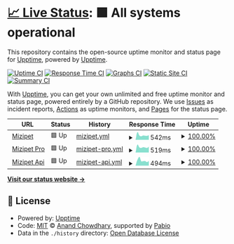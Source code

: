 # [📈 Live Status](https://upptime.github.io/upptime): <!--live status--> **🟩 All systems operational**

This repository contains the open-source uptime monitor and status page for [Upptime](https://upptime.js.org), powered by [Upptime](https://github.com/upptime/upptime).

[![Uptime CI](https://github.com/mizipets/upptime/workflows/Uptime%20CI/badge.svg)](https://github.com/mizipets/upptime/actions?query=workflow%3A%22Uptime+CI%22)
[![Response Time CI](https://github.com/mizipets/upptime/workflows/Response%20Time%20CI/badge.svg)](https://github.com/mizipets/upptime/actions?query=workflow%3A%22Response+Time+CI%22)
[![Graphs CI](https://github.com/mizipets/upptime/workflows/Graphs%20CI/badge.svg)](https://github.com/mizipets/upptime/actions?query=workflow%3A%22Graphs+CI%22)
[![Static Site CI](https://github.com/mizipets/upptime/workflows/Static%20Site%20CI/badge.svg)](https://github.com/mizipets/upptime/actions?query=workflow%3A%22Static+Site+CI%22)
[![Summary CI](https://github.com/mizipets/upptime/workflows/Summary%20CI/badge.svg)](https://github.com/mizipets/upptime/actions?query=workflow%3A%22Summary+CI%22)

With [Upptime](https://upptime.js.org), you can get your own unlimited and free uptime monitor and status page, powered entirely by a GitHub repository. We use [Issues](https://github.com/upptime/upptime/issues) as incident reports, [Actions](https://github.com/mizipets/upptime/actions) as uptime monitors, and [Pages](https://upptime.github.io/upptime) for the status page.

<!--start: status pages-->
<!-- This summary is generated by Upptime (https://github.com/upptime/upptime) -->
<!-- Do not edit this manually, your changes will be overwritten -->
<!-- prettier-ignore -->
| URL | Status | History | Response Time | Uptime |
| --- | ------ | ------- | ------------- | ------ |
| <img alt="" src="https://icons.duckduckgo.com/ip3/mizipet.com.ico" height="13"> [Mizipet](https://mizipet.com) | 🟩 Up | [mizipet.yml](https://github.com/mizipets/uptime/commits/HEAD/history/mizipet.yml) | <details><summary><img alt="Response time graph" src="./graphs/mizipet/response-time-week.png" height="20"> 542ms</summary><br><a href="https://mizipets.github.io/uptime/history/mizipet"><img alt="Response time 816" src="https://img.shields.io/endpoint?url=https%3A%2F%2Fraw.githubusercontent.com%2Fmizipets%2Fuptime%2FHEAD%2Fapi%2Fmizipet%2Fresponse-time.json"></a><br><a href="https://mizipets.github.io/uptime/history/mizipet"><img alt="24-hour response time 536" src="https://img.shields.io/endpoint?url=https%3A%2F%2Fraw.githubusercontent.com%2Fmizipets%2Fuptime%2FHEAD%2Fapi%2Fmizipet%2Fresponse-time-day.json"></a><br><a href="https://mizipets.github.io/uptime/history/mizipet"><img alt="7-day response time 542" src="https://img.shields.io/endpoint?url=https%3A%2F%2Fraw.githubusercontent.com%2Fmizipets%2Fuptime%2FHEAD%2Fapi%2Fmizipet%2Fresponse-time-week.json"></a><br><a href="https://mizipets.github.io/uptime/history/mizipet"><img alt="30-day response time 719" src="https://img.shields.io/endpoint?url=https%3A%2F%2Fraw.githubusercontent.com%2Fmizipets%2Fuptime%2FHEAD%2Fapi%2Fmizipet%2Fresponse-time-month.json"></a><br><a href="https://mizipets.github.io/uptime/history/mizipet"><img alt="1-year response time 816" src="https://img.shields.io/endpoint?url=https%3A%2F%2Fraw.githubusercontent.com%2Fmizipets%2Fuptime%2FHEAD%2Fapi%2Fmizipet%2Fresponse-time-year.json"></a></details> | <details><summary><a href="https://mizipets.github.io/uptime/history/mizipet">100.00%</a></summary><a href="https://mizipets.github.io/uptime/history/mizipet"><img alt="All-time uptime 100.00%" src="https://img.shields.io/endpoint?url=https%3A%2F%2Fraw.githubusercontent.com%2Fmizipets%2Fuptime%2FHEAD%2Fapi%2Fmizipet%2Fuptime.json"></a><br><a href="https://mizipets.github.io/uptime/history/mizipet"><img alt="24-hour uptime 100.00%" src="https://img.shields.io/endpoint?url=https%3A%2F%2Fraw.githubusercontent.com%2Fmizipets%2Fuptime%2FHEAD%2Fapi%2Fmizipet%2Fuptime-day.json"></a><br><a href="https://mizipets.github.io/uptime/history/mizipet"><img alt="7-day uptime 100.00%" src="https://img.shields.io/endpoint?url=https%3A%2F%2Fraw.githubusercontent.com%2Fmizipets%2Fuptime%2FHEAD%2Fapi%2Fmizipet%2Fuptime-week.json"></a><br><a href="https://mizipets.github.io/uptime/history/mizipet"><img alt="30-day uptime 100.00%" src="https://img.shields.io/endpoint?url=https%3A%2F%2Fraw.githubusercontent.com%2Fmizipets%2Fuptime%2FHEAD%2Fapi%2Fmizipet%2Fuptime-month.json"></a><br><a href="https://mizipets.github.io/uptime/history/mizipet"><img alt="1-year uptime 100.00%" src="https://img.shields.io/endpoint?url=https%3A%2F%2Fraw.githubusercontent.com%2Fmizipets%2Fuptime%2FHEAD%2Fapi%2Fmizipet%2Fuptime-year.json"></a></details>
| <img alt="" src="https://icons.duckduckgo.com/ip3/pro.mizipet.com.ico" height="13"> [Mizipet Pro](https://pro.mizipet.com) | 🟩 Up | [mizipet-pro.yml](https://github.com/mizipets/uptime/commits/HEAD/history/mizipet-pro.yml) | <details><summary><img alt="Response time graph" src="./graphs/mizipet-pro/response-time-week.png" height="20"> 519ms</summary><br><a href="https://mizipets.github.io/uptime/history/mizipet-pro"><img alt="Response time 717" src="https://img.shields.io/endpoint?url=https%3A%2F%2Fraw.githubusercontent.com%2Fmizipets%2Fuptime%2FHEAD%2Fapi%2Fmizipet-pro%2Fresponse-time.json"></a><br><a href="https://mizipets.github.io/uptime/history/mizipet-pro"><img alt="24-hour response time 593" src="https://img.shields.io/endpoint?url=https%3A%2F%2Fraw.githubusercontent.com%2Fmizipets%2Fuptime%2FHEAD%2Fapi%2Fmizipet-pro%2Fresponse-time-day.json"></a><br><a href="https://mizipets.github.io/uptime/history/mizipet-pro"><img alt="7-day response time 519" src="https://img.shields.io/endpoint?url=https%3A%2F%2Fraw.githubusercontent.com%2Fmizipets%2Fuptime%2FHEAD%2Fapi%2Fmizipet-pro%2Fresponse-time-week.json"></a><br><a href="https://mizipets.github.io/uptime/history/mizipet-pro"><img alt="30-day response time 686" src="https://img.shields.io/endpoint?url=https%3A%2F%2Fraw.githubusercontent.com%2Fmizipets%2Fuptime%2FHEAD%2Fapi%2Fmizipet-pro%2Fresponse-time-month.json"></a><br><a href="https://mizipets.github.io/uptime/history/mizipet-pro"><img alt="1-year response time 717" src="https://img.shields.io/endpoint?url=https%3A%2F%2Fraw.githubusercontent.com%2Fmizipets%2Fuptime%2FHEAD%2Fapi%2Fmizipet-pro%2Fresponse-time-year.json"></a></details> | <details><summary><a href="https://mizipets.github.io/uptime/history/mizipet-pro">100.00%</a></summary><a href="https://mizipets.github.io/uptime/history/mizipet-pro"><img alt="All-time uptime 100.00%" src="https://img.shields.io/endpoint?url=https%3A%2F%2Fraw.githubusercontent.com%2Fmizipets%2Fuptime%2FHEAD%2Fapi%2Fmizipet-pro%2Fuptime.json"></a><br><a href="https://mizipets.github.io/uptime/history/mizipet-pro"><img alt="24-hour uptime 100.00%" src="https://img.shields.io/endpoint?url=https%3A%2F%2Fraw.githubusercontent.com%2Fmizipets%2Fuptime%2FHEAD%2Fapi%2Fmizipet-pro%2Fuptime-day.json"></a><br><a href="https://mizipets.github.io/uptime/history/mizipet-pro"><img alt="7-day uptime 100.00%" src="https://img.shields.io/endpoint?url=https%3A%2F%2Fraw.githubusercontent.com%2Fmizipets%2Fuptime%2FHEAD%2Fapi%2Fmizipet-pro%2Fuptime-week.json"></a><br><a href="https://mizipets.github.io/uptime/history/mizipet-pro"><img alt="30-day uptime 100.00%" src="https://img.shields.io/endpoint?url=https%3A%2F%2Fraw.githubusercontent.com%2Fmizipets%2Fuptime%2FHEAD%2Fapi%2Fmizipet-pro%2Fuptime-month.json"></a><br><a href="https://mizipets.github.io/uptime/history/mizipet-pro"><img alt="1-year uptime 100.00%" src="https://img.shields.io/endpoint?url=https%3A%2F%2Fraw.githubusercontent.com%2Fmizipets%2Fuptime%2FHEAD%2Fapi%2Fmizipet-pro%2Fuptime-year.json"></a></details>
| <img alt="" src="https://icons.duckduckgo.com/ip3/api.mizipet.com.ico" height="13"> [Mizipet Api](https://api.mizipet.com/v1) | 🟩 Up | [mizipet-api.yml](https://github.com/mizipets/uptime/commits/HEAD/history/mizipet-api.yml) | <details><summary><img alt="Response time graph" src="./graphs/mizipet-api/response-time-week.png" height="20"> 494ms</summary><br><a href="https://mizipets.github.io/uptime/history/mizipet-api"><img alt="Response time 506" src="https://img.shields.io/endpoint?url=https%3A%2F%2Fraw.githubusercontent.com%2Fmizipets%2Fuptime%2FHEAD%2Fapi%2Fmizipet-api%2Fresponse-time.json"></a><br><a href="https://mizipets.github.io/uptime/history/mizipet-api"><img alt="24-hour response time 399" src="https://img.shields.io/endpoint?url=https%3A%2F%2Fraw.githubusercontent.com%2Fmizipets%2Fuptime%2FHEAD%2Fapi%2Fmizipet-api%2Fresponse-time-day.json"></a><br><a href="https://mizipets.github.io/uptime/history/mizipet-api"><img alt="7-day response time 494" src="https://img.shields.io/endpoint?url=https%3A%2F%2Fraw.githubusercontent.com%2Fmizipets%2Fuptime%2FHEAD%2Fapi%2Fmizipet-api%2Fresponse-time-week.json"></a><br><a href="https://mizipets.github.io/uptime/history/mizipet-api"><img alt="30-day response time 504" src="https://img.shields.io/endpoint?url=https%3A%2F%2Fraw.githubusercontent.com%2Fmizipets%2Fuptime%2FHEAD%2Fapi%2Fmizipet-api%2Fresponse-time-month.json"></a><br><a href="https://mizipets.github.io/uptime/history/mizipet-api"><img alt="1-year response time 506" src="https://img.shields.io/endpoint?url=https%3A%2F%2Fraw.githubusercontent.com%2Fmizipets%2Fuptime%2FHEAD%2Fapi%2Fmizipet-api%2Fresponse-time-year.json"></a></details> | <details><summary><a href="https://mizipets.github.io/uptime/history/mizipet-api">100.00%</a></summary><a href="https://mizipets.github.io/uptime/history/mizipet-api"><img alt="All-time uptime 100.00%" src="https://img.shields.io/endpoint?url=https%3A%2F%2Fraw.githubusercontent.com%2Fmizipets%2Fuptime%2FHEAD%2Fapi%2Fmizipet-api%2Fuptime.json"></a><br><a href="https://mizipets.github.io/uptime/history/mizipet-api"><img alt="24-hour uptime 100.00%" src="https://img.shields.io/endpoint?url=https%3A%2F%2Fraw.githubusercontent.com%2Fmizipets%2Fuptime%2FHEAD%2Fapi%2Fmizipet-api%2Fuptime-day.json"></a><br><a href="https://mizipets.github.io/uptime/history/mizipet-api"><img alt="7-day uptime 100.00%" src="https://img.shields.io/endpoint?url=https%3A%2F%2Fraw.githubusercontent.com%2Fmizipets%2Fuptime%2FHEAD%2Fapi%2Fmizipet-api%2Fuptime-week.json"></a><br><a href="https://mizipets.github.io/uptime/history/mizipet-api"><img alt="30-day uptime 100.00%" src="https://img.shields.io/endpoint?url=https%3A%2F%2Fraw.githubusercontent.com%2Fmizipets%2Fuptime%2FHEAD%2Fapi%2Fmizipet-api%2Fuptime-month.json"></a><br><a href="https://mizipets.github.io/uptime/history/mizipet-api"><img alt="1-year uptime 100.00%" src="https://img.shields.io/endpoint?url=https%3A%2F%2Fraw.githubusercontent.com%2Fmizipets%2Fuptime%2FHEAD%2Fapi%2Fmizipet-api%2Fuptime-year.json"></a></details>

<!--end: status pages-->

[**Visit our status website →**](https://upptime.github.io/upptime)

## 📄 License

- Powered by: [Upptime](https://github.com/upptime/upptime)
- Code: [MIT](./LICENSE) © [Anand Chowdhary](https://anandchowdhary.com), supported by [Pabio](https://pabio.com)
- Data in the `./history` directory: [Open Database License](https://opendatacommons.org/licenses/odbl/1-0/)
